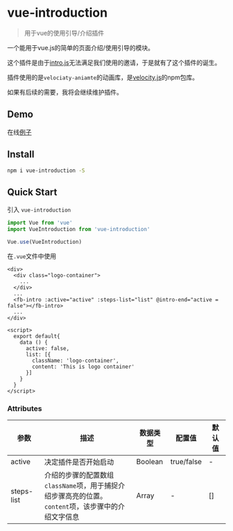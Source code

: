 # vue-introduction

> 用于vue的使用引导/介绍插件

一个能用于vue.js的简单的页面介绍/使用引导的模块。

这个插件是由于[intro.js](https://introjs.com/)无法满足我们使用的邀请，于是就有了这个插件的诞生。

插件使用的是`velociaty-aniamte`的动画库，是[velocity.js](http://www.mrfront.com/docs/velocity.js/index.html)的npm包库。

如果有后续的需要，我将会继续维护插件。

## Demo

在线[例子](https://jsfiddle.net/JefferyLiang/39soL0ar/)

## Install

```bash
npm i vue-introduction -S
```

## Quick Start

引入 `vue-introduction`

```js
import Vue from 'vue'
import VueIntroduction from 'vue-introduction'

Vue.use(VueIntroduction)
```

在`.vue`文件中使用

```
<div>
  <div class="logo-container">
    ...
  </div>
  ...
  <fb-intro :active="active" :steps-list="list" @intro-end="active = false"></fb-intro>
  ...
</div>

<script>
  export default{
    data () {
      active: false,
      list: [{
        className: 'logo-container',
        content: 'This is logo container'
      }]
    }
  }
</script>
```

### Attributes

| 参数 | 描述 | 数据类型 | 配置值 | 默认值 |
| --- | --- | --- | --- | --- |
| active | 决定插件是否开始启动 | Boolean | true/false | - |
| steps-list | 介绍的步骤的配置数组<br>`className`项，用于捕捉介绍步骤高亮的位置。<br>`content`项，该步骤中的介绍文字信息 | Array | - | [] |